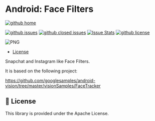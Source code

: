 # Android: Face Filters

[![github home](https://img.shields.io/badge/gaetanozappi-android--face--filters-blue.svg?style=flat)](https://github.com/gaetanozappi/android-face-filters)

[![github issues](https://img.shields.io/github/issues/gaetanozappi/Android-face-filters.svg?style=flat)](https://github.com/gaetanozappi/Android-face-filters/issues)
[![github closed issues](https://img.shields.io/github/issues-closed/gaetanozappi/Android-face-filters.svg?style=flat&colorB=44cc11)](https://github.com/gaetanozappi/Android-face-filters/issues?q=is%3Aissue+is%3Aclosed)
[![Issue Stats](https://img.shields.io/issuestats/i/github/gaetanozappi/Android-face-filters.svg?style=flat&colorB=44cc11)](http://github.com/gaetanozappi/Android-face-filters/issues)
[![github license](https://img.shields.io/github/license/gaetanozappi/Android-face-filters.svg)]()

![PNG](screenshot/android-face-filters.png)

-   [License](#-license)

Snapchat and Instagram like Face Filters.

It is based on the following project:

https://github.com/googlesamples/android-vision/tree/master/visionSamples/FaceTracker

## 📜 License
This library is provided under the Apache License.
